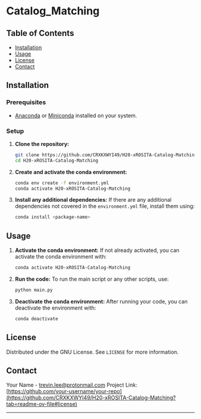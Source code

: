 # Catalog_Matching


## Table of Contents
- [Installation](#installation)
- [Usage](#usage)
- [License](#license)
- [Contact](#contact)

## Installation

### Prerequisites
- [Anaconda](https://www.anaconda.com/products/distribution) or [Miniconda](https://docs.conda.io/en/latest/miniconda.html) installed on your system.

### Setup
1. **Clone the repository:**
    ```sh
    git clone https://github.com/CRXKXWYI49/H20-xROSITA-Catalog-Matching
    cd H20-xROSITA-Catalog-Matching
    ```
2. **Create and activate the conda environment:**
    ```sh
    conda env create -f environment.yml
    conda activate H20-xROSITA-Catalog-Matching
    ```
3. **Install any additional dependencies:**
    If there are any additional dependencies not covered in the `environment.yml` file, install them using:
    ```sh
    conda install <package-name>
    ```

## Usage
1. **Activate the conda environment:**
    If not already activated, you can activate the conda environment with:
    ```sh
    conda activate H20-xROSITA-Catalog-Matching
    ```
2. **Run the code:**
    To run the main script or any other scripts, use:
    ```sh
    python main.py
    ```
3. **Deactivate the conda environment:**
    After running your code, you can deactivate the environment with:
    ```sh
    conda deactivate
    ```

## License
Distributed under the GNU License. See `LICENSE` for more information.

## Contact
Your Name - trevin.lee@protonmail.com
Project Link: [https://github.com/your-username/your-repo](https://github.com/CRXKXWYI49/H20-xROSITA-Catalog-Matching?tab=readme-ov-file#license)

---
